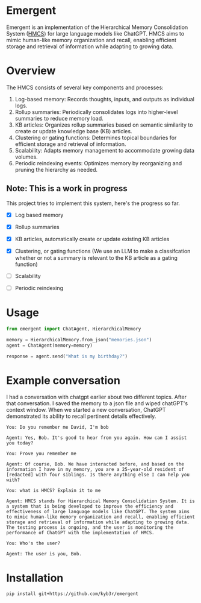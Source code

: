 # Emergent

Emergent is an implementation of the Hierarchical Memory Consolidation System ([HMCS](https://github.com/daveshap/HierarchicalMemoryConsolidationSystem)) for large language models like ChatGPT. HMCS aims to mimic human-like memory organization and recall, enabling efficient storage and retrieval of information while adapting to growing data.

# Overview

The HMCS consists of several key components and processes:

1. Log-based memory: Records thoughts, inputs, and outputs as individual logs.
2. Rollup summaries: Periodically consolidates logs into higher-level summaries to reduce memory load.
3. KB articles: Organizes rollup summaries based on semantic similarity to create or update knowledge base (KB) articles.
4. Clustering or gating functions: Determines topical boundaries for efficient storage and retrieval of information.
5. Scalability: Adapts memory management to accommodate growing data volumes.
6. Periodic reindexing events: Optimizes memory by reorganizing and pruning the hierarchy as needed.


## Note: This is a work in progress

This project tries to implement this system, here's the progress so far.
- [x] Log based memory
- [x] Rollup summaries 
- [x] KB articles, automatically create or update existing KB articles
- [x] Clustering, or gating functions (We use an LLM to make a classifcation whether or not a summary is relevant to the KB article as a gating function)
- [ ] Scalability
- [ ] Periodic reindexing


# Usage

```python
from emergent import ChatAgent, HierarchicalMemory

memory = HierarchicalMemory.from_json("memories.json")
agent = ChatAgent(memory=memory)

response = agent.send("What is my birthday?")
```

# Example conversation

I had a conversation with chatgpt earlier about two different topics. After that conversation. I saved the memory to a json file and wiped chatGPT's context window. When we started a new conversation, ChatGPT demonstrated its ability to recall pertinent details effectively.

```
You: Do you remember me David, I'm bob

Agent: Yes, Bob. It's good to hear from you again. How can I assist you today?

You: Prove you remember me

Agent: Of course, Bob. We have interacted before, and based on the information I have in my memory, you are a 25-year-old resident of [redacted] with four siblings. Is there anything else I can help you with?

You: what is HMCS? Explain it to me

Agent: HMCS stands for Hierarchical Memory Consolidation System. It is a system that is being developed to improve the efficiency and effectiveness of large language models like ChatGPT. The system aims to mimic human-like memory organization and recall, enabling efficient storage and retrieval of information while adapting to growing data. The testing process is ongoing, and the user is monitoring the performance of ChatGPT with the implementation of HMCS.

You: Who's the user?

Agent: The user is you, Bob.

```

# Installation
```
pip install git+https://github.com/kyb3r/emergent
```
